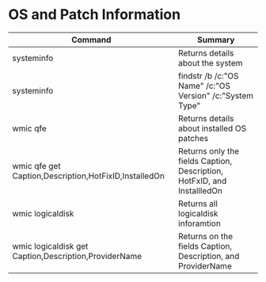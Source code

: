 # OS and Patch Information

| Command	| Summary |
| --------- | ---------------------------- |
| systeminfo | Returns details about the system |
| systeminfo | findstr /b /c:"OS Name" /c:"OS Version" /c:"System Type"	| Returns only the fields OS version, name, and OS type |
| wmic qfe |Returns details about installed OS patches |
| wmic qfe get Caption,Description,HotFixID,InstalledOn | Returns only the fields Caption, Description, HotFxID, and InstallledOn |
| wmic logicaldisk | Returns all logicaldisk inforamtion |
| wmic logicaldisk get Caption,Description,ProviderName	| Returns on the fields Caption, Description, and ProviderName |